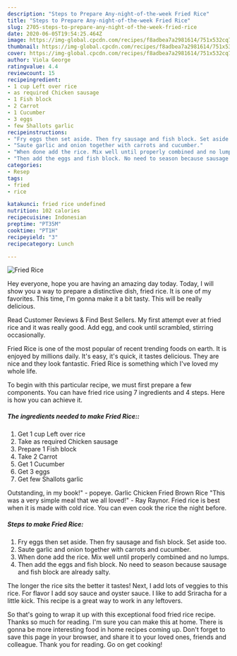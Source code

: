 ```yaml
---
description: "Steps to Prepare Any-night-of-the-week Fried Rice"
title: "Steps to Prepare Any-night-of-the-week Fried Rice"
slug: 2705-steps-to-prepare-any-night-of-the-week-fried-rice
date: 2020-06-05T19:54:25.464Z
image: https://img-global.cpcdn.com/recipes/f8adbea7a2981614/751x532cq70/fried-rice-recipe-main-photo.jpg
thumbnail: https://img-global.cpcdn.com/recipes/f8adbea7a2981614/751x532cq70/fried-rice-recipe-main-photo.jpg
cover: https://img-global.cpcdn.com/recipes/f8adbea7a2981614/751x532cq70/fried-rice-recipe-main-photo.jpg
author: Viola George
ratingvalue: 4.4
reviewcount: 15
recipeingredient:
- 1 cup Left over rice
- as required Chicken sausage
- 1 Fish block
- 2 Carrot
- 1 Cucumber
- 3 eggs
- few Shallots garlic
recipeinstructions:
- "Fry eggs then set aside. Then fry sausage and fish block. Set aside too."
- "Saute garlic and onion together with carrots and cucumber."
- "When done add the rice. Mix well until properly combined and no lumps."
- "Then add the eggs and fish block. No need to season because sausage and fish block are already salty."
categories:
- Resep
tags:
- fried
- rice

katakunci: fried rice undefined
nutrition: 102 calories
recipecuisine: Indonesian
preptime: "PT35M"
cooktime: "PT1H"
recipeyield: "3"
recipecategory: Lunch

---
```



![Fried Rice](https://img-global.cpcdn.com/recipes/f8adbea7a2981614/751x532cq70/fried-rice-recipe-main-photo.jpg)

Hey everyone, hope you are having an amazing day today. Today, I will show you a way to prepare a distinctive dish, fried rice. It is one of my favorites. This time, I'm gonna make it a bit tasty. This will be really delicious.

Read Customer Reviews &amp; Find Best Sellers. My first attempt ever at fried rice and it was really good. Add egg, and cook until scrambled, stirring occasionally.

Fried Rice is one of the most popular of recent trending foods on earth. It is enjoyed by millions daily. It's easy, it's quick, it tastes delicious. They are nice and they look fantastic. Fried Rice is something which I've loved my whole life.


To begin with this particular recipe, we must first prepare a few components. You can have fried rice using 7 ingredients and 4 steps. Here is how you can achieve it.

##### The ingredients needed to make Fried Rice::

1. Get 1 cup Left over rice
1. Take as required Chicken sausage
1. Prepare 1 Fish block
1. Take 2 Carrot
1. Get 1 Cucumber
1. Get 3 eggs
1. Get few Shallots garlic


Outstanding, in my book!&#34; - popeye. Garlic Chicken Fried Brown Rice &#34;This was a very simple meal that we all loved!&#34; - Ray Raynor. Fried rice is best when it is made with cold rice. You can even cook the rice the night before. 

##### Steps to make Fried Rice:

1. Fry eggs then set aside. Then fry sausage and fish block. Set aside too.
1. Saute garlic and onion together with carrots and cucumber.
1. When done add the rice. Mix well until properly combined and no lumps.
1. Then add the eggs and fish block. No need to season because sausage and fish block are already salty.


The longer the rice sits the better it tastes! Next, I add lots of veggies to this rice. For flavor I add soy sauce and oyster sauce. I like to add Sriracha for a little kick. This recipe is a great way to work in any leftovers. 

So that's going to wrap it up with this exceptional food fried rice recipe. Thanks so much for reading. I'm sure you can make this at home. There is gonna be more interesting food in home recipes coming up. Don't forget to save this page in your browser, and share it to your loved ones, friends and colleague. Thank you for reading. Go on get cooking!
